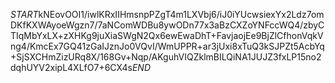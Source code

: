 $START$kNEovOOI1/iwlKRxIIHmsnpPZgT4m1LXVbj6/iJ0iYUcwsiexYx2Ldz7omDKfKXWAyoeWgzn7/7aNComWDBu8ywODn77x3aBzCXZoYNFccWQ4/zbyCTIqMbYxLX+zXHKg9juXiaSWgN2Qx6ewEwaDhT+FavjaojEe9BjZlCfhonVqkVng4/KmcEx7GQ41zGaIJznJo0VQvI/WmUPPR+ar3jUxi8xTuQ3kSJPZt5AcbYq+SjSXCHmZizURq8X/168Gv+Nqp/AKguhVIQZklmBILQiNA1JUJZ3fxLP15no2dqhUYV2xipL4XLfO7+6CX4s$END$